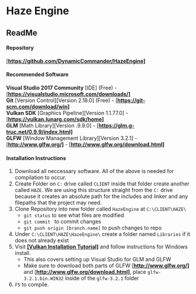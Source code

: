 # Haze Engine
## ReadMe

#### Repository
[<b>[https://github.com/DynamicCommander/HazeEngine]</b>](https://github.com/DynamicCommander/HazeEngine)

#### Recommended Software
<b>Visual Studio 2017 Community</b> [IDE] (Free) - [<b>[https://visualstudio.microsoft.com/downloads/]</b>](https://visualstudio.microsoft.com/downloads/)  
<b>Git</b> [Version Control][Version 2.18.0] (Free) - [<b>[https://git-scm.com/download/win]</b>](https://git-scm.com/download/win)   
<b>Vulkan SDK</b> [Graphics Pipeline][Version 1.1.77.0] - [<b>[https://vulkan.lunarg.com/sdk/home]</b>](https://vulkan.lunarg.com/sdk/home)  
<b>GLM</b> [Math Library][Version .9.9.0] - [<b>[https://glm.g-truc.net/0.9.9/index.html]</b>](https://glm.g-truc.net/0.9.9/index.html)  
<b>GLFW</b> [Window Management Library][Version 3.2.1] - [<b>[http://www.glfw.org/]</b>](http://www.glfw.org/) - [<b>[http://www.glfw.org/download.html]</b>](http://www.glfw.org/download.html)

#### Installation Instructions

1. Download all neccessary software. All of the above is needed for compilation to occur.
1. Create Folder on `C:` drive called `CLIENT` inside that folder create another called `HAZE`. We are using this structure straight from the `C:` drive because it creates an absolute path for the includes and linker and any filepaths that the project may need.
1. Clone Repository into new folder called `HazeEngine` at `C:\CLIENT\HAZE\`
   - ```git status``` to see what files are modified
   - ```git commit ``` to commit changes
   - ```git push origin [branch.name]``` to push changes to repo
1. Under ```C:\CLIENT\HAZE\HazeEngine\``` create a folder named ``` Libraries ``` if it does not already exist
1. Visit [<b>[Vulkan Installation Tutorial]</b>](https://vulkan-tutorial.com/Development_environment#page_Windows) and follow instructions for Windows install.
     - This also covers setting up Visual Studio for GLM and GLFW 
     - Make sure to download both parts of GLFW [<b>[http://www.glfw.org/]</b>](http://www.glfw.org/) and [<b>[http://www.glfw.org/download.html]</b>](http://www.glfw.org/download.html), place ```glfw-3.2.1.bin.WIN32``` inside of the ```glfw-3.2.1``` folder
1. ```F5``` to compile.
